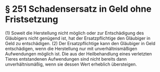 # § 251 Schadensersatz in Geld ohne Fristsetzung
(1) Soweit die Herstellung nicht möglich oder zur Entschädigung des Gläubigers nicht genügend ist, hat der Ersatzpflichtige den Gläubiger in Geld zu entschädigen.
(2) Der Ersatzpflichtige kann den Gläubiger in Geld entschädigen, wenn die Herstellung nur mit unverhältnismäßigen Aufwendungen möglich ist. Die aus der Heilbehandlung eines verletzten Tieres entstandenen Aufwendungen sind nicht bereits dann unverhältnismäßig, wenn sie dessen Wert erheblich übersteigen.